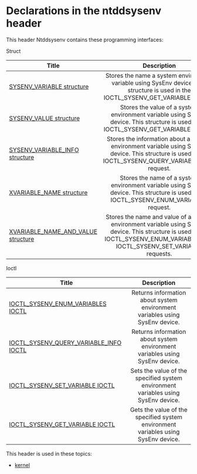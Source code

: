 # Declarations in the ntddsysenv header
This header Ntddsysenv contains these programming interfaces:

Struct

| Title        | Description    |
| ------------- |:-------------:|
| [SYSENV_VARIABLE structure](ns-ntddsysenv--sysenv-variable.md) | Stores the name a system environment variable using SysEnv device. This structure is used in the IOCTL_SYSENV_GET_VARIABLE request. |
| [SYSENV_VALUE structure](ns-ntddsysenv--sysenv-value.md) | Stores the value of a system environment variable using SysEnv device. This structure is used in the IOCTL_SYSENV_GET_VARIABLE request. |
| [SYSENV_VARIABLE_INFO structure](ns-ntddsysenv--sysenv-variable-info.md) | Stores the information about a system environment variable using SysEnv device. This structure is used in the IOCTL_SYSENV_QUERY_VARIABLE_INFO request. |
| [XVARIABLE_NAME structure](ns-ntddsysenv--xvariable-name.md) | Stores the name of a system environment variable using SysEnv device. This structure is used in the IOCTL_SYSENV_ENUM_VARIABLES request. |
| [XVARIABLE_NAME_AND_VALUE structure](ns-ntddsysenv--xvariable-name-and-value.md) | Stores the name and value of a system environment variable using SysEnv device. This structure is used in the IOCTL_SYSENV_ENUM_VARIABLES and IOCTL_SYSENV_SET_VARIABLE requests. |
Ioctl

| Title        | Description    |
| ------------- |:-------------:|
| [IOCTL_SYSENV_ENUM_VARIABLES IOCTL](ni-ntddsysenv-ioctl-sysenv-enum-variables.md) | Returns information about system environment variables using SysEnv device. |
| [IOCTL_SYSENV_QUERY_VARIABLE_INFO IOCTL](ni-ntddsysenv-ioctl-sysenv-query-variable-info.md) | Returns information about system environment variables using SysEnv device. |
| [IOCTL_SYSENV_SET_VARIABLE IOCTL](ni-ntddsysenv-ioctl-sysenv-set-variable.md) | Sets the value of the specified system environment variables using SysEnv device. |
| [IOCTL_SYSENV_GET_VARIABLE IOCTL](ni-ntddsysenv-ioctl-sysenv-get-variable.md) | Gets the value of the specified system environment variables using SysEnv device. |

This header is used in these topics:

- [kernel](..content/_kernel)
